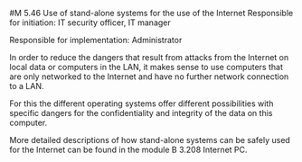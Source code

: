 #M 5.46 Use of stand-alone systems for the use of the Internet
Responsible for initiation: IT security officer, IT manager

Responsible for implementation: Administrator

In order to reduce the dangers that result from attacks from the Internet on local data or computers in the LAN, it makes sense to use computers that are only networked to the Internet and have no further network connection to a LAN.

For this the different operating systems offer different possibilities with specific dangers for the confidentiality and integrity of the data on this computer.

More detailed descriptions of how stand-alone systems can be safely used for the Internet can be found in the module B 3.208 Internet PC.



